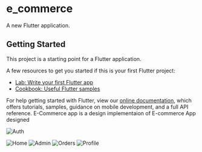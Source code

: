 # e_commerce

A new Flutter application.

## Getting Started

This project is a starting point for a Flutter application.

A few resources to get you started if this is your first Flutter project:

- [Lab: Write your first Flutter app](https://flutter.dev/docs/get-started/codelab)
- [Cookbook: Useful Flutter samples](https://flutter.dev/docs/cookbook)

For help getting started with Flutter, view our
[online documentation](https://flutter.dev/docs), which offers tutorials,
samples, guidance on mobile development, and a full API reference.
E-Commerce app is a design implementaion of E-commerce App designed

![Auth](https://user-images.githubusercontent.com/40527788/107818231-fb572a80-6d7f-11eb-8ba2-e75df3bb475f.PNG)

![Home](https://user-images.githubusercontent.com/40527788/107818303-145fdb80-6d80-11eb-8207-7c5bf0ef0bd5.PNG)
![Admin](https://user-images.githubusercontent.com/40527788/107818367-2d688c80-6d80-11eb-80ba-1f695bae32c2.PNG)
![Orders](https://user-images.githubusercontent.com/40527788/107818388-35283100-6d80-11eb-9b5f-95a49ac1d63c.PNG)
![Profile](https://user-images.githubusercontent.com/40527788/107818394-38bbb800-6d80-11eb-84cc-f6a4d9dbce4f.PNG)
